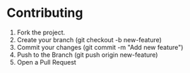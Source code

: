 # Contributing

1. Fork the project.
2. Create your branch (git checkout -b new-feature)
3. Commit your changes (git commit -m "Add new feature")
4. Push to the Branch (git push origin new-feature)
5. Open a Pull Request
